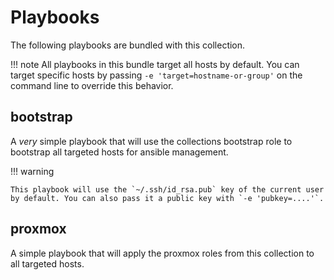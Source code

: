 # Playbooks

The following playbooks are bundled with this collection.

!!! note
    All playbooks in this bundle target all hosts by default. You can target specific hosts by passing `-e 'target=hostname-or-group'` on the command line to override this behavior.

## bootstrap

A *very* simple playbook that will use the collections bootstrap role to bootstrap all targeted hosts for ansible management.

!!! warning

    This playbook will use the `~/.ssh/id_rsa.pub` key of the current user by default. You can also pass it a public key with `-e 'pubkey=....'`.

## proxmox

A simple playbook that will apply the proxmox roles from this collection to all targeted hosts.

